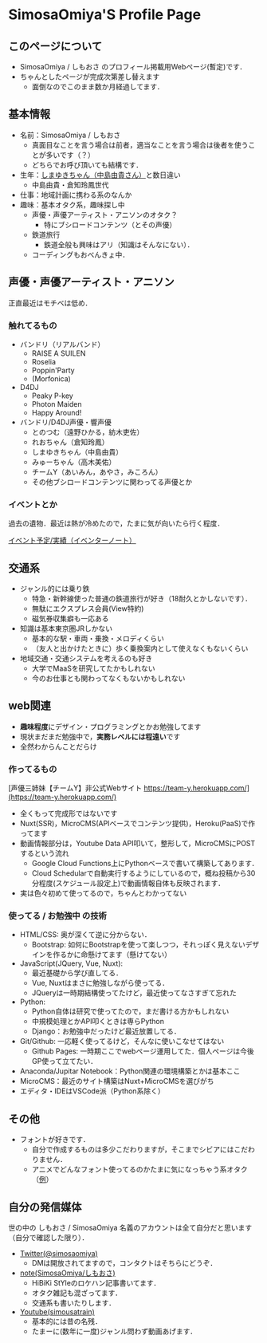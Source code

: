 # SimosaOmiya'S Profile Page
## このページについて
- SimosaOmiya / しもおさ のプロフィール掲載用Webページ(暫定)です．
- ちゃんとしたページが完成次第差し替えます
	- 面倒なのでこのまま数か月経過してます．

## 基本情報
- 名前：SimosaOmiya / しもおさ 
	- 真面目なことを言う場合は前者，適当なことを言う場合は後者を使うことが多いです（？）
	- どちらでお呼び頂いても結構です．
- 生年：<a href="https://twitter.com/Yuki_Nakashim" target="_blank">しまゆきちゃん（中島由貴さん）</a>と数日違い
	- 中島由貴・倉知玲鳳世代 
- 仕事：地域計画に携わる系のなんか
- 趣味：基本オタク系，趣味探し中
	- 声優・声優アーティスト・アニソンのオタク？
		- 特にブシロードコンテンツ（とその声優） 
	- 鉄道旅行
		- 鉄道全般も興味はアリ（知識はそんなにない）．
	- コーディングもおべんきょ中．
	
## 声優・声優アーティスト・アニソン

正直最近はモチベは低め．

### 触れてるもの
- バンドリ（リアルバンド）
	- RAISE A SUILEN
	- Roselia
	- Poppin'Party
	- (Morfonica)
- D4DJ
	- Peaky P-key
	- Photon Maiden
	- Happy Around!
- バンドリ/D4DJ声優・響声優
	- とのつむ（遠野ひかる，紡木吏佐）
	- れおちゃん（倉知玲鳳）
	- しまゆきちゃん（中島由貴）
	- みゅーちゃん（高木美佑）
	- チームY（あいみん，あやさ，みころん）
	- その他ブシロードコンテンツに関わってる声優とか

### イベントとか
過去の遺物．最近は熱が冷めたので，たまに気が向いたら行く程度．

<a href="https://www.eventernote.com/users/verde_var2" target="_blank">イベント予定/実績（イベンターノート）</a>



## 交通系
- ジャンル的には乗り鉄
	- 特急・新幹線使った普通の鉄道旅行が好き（18耐久とかしないです）．
	- 無駄にエクスプレス会員(View特約)
	- 磁気券収集癖も一応ある
- 知識は基本東京圏JRしかない
	- 基本的な駅・車両・乗換・メロディくらい
	- （友人と出かけたときに）歩く乗換案内として使えなくもないくらい
- 地域交通・交通システムを考えるのも好き
	- 大学でMaaSを研究してたかもしれない
	- 今のお仕事とも関わってなくもないかもしれない

## web関連
- **趣味程度**にデザイン・プログラミングとかお勉強してます
- 現状まだまだ勉強中で，**実務レベルには程遠い**です
- 全然わからんことだらけ

### 作ってるもの
[声優三姉妹【チームY】非公式Webサイト https://team-y.herokuapp.com/](https://team-y.herokuapp.com/)

- 全くもって完成形ではないです
- Nuxt(SSR)，MicroCMS(APIベースでコンテンツ提供)，Heroku(PaaS)で作ってます
- 動画情報部分は，Youtube Data API叩いて，整形して，MicroCMSにPOSTするという流れ
	- Google Cloud Functions上にPythonベースで書いて構築してあります．
	- Cloud Schedularで自動実行するようにしているので，概ね投稿から30分程度(スケジュール設定上)で動画情報自体も反映されます．
- 実は色々初めて使ってるので，ちゃんとわかってない

### 使ってる / お勉強中 の技術
- HTML/CSS: 奥が深くて逆に分からない．
  	- Bootstrap: 如何にBootstrapを使って楽しつつ，それっぽく見えないデザインを作るかに命懸けてます（懸けてない）
- JavaScript(JQuery, Vue, Nuxt): 
	- 最近基礎から学び直してる．
	- Vue, Nuxtはまさに勉強しながら使ってる． 
	- JQueryは一時期結構使ってたけど，最近使ってなさすぎて忘れた
- Python: 
	- Python自体は研究で使ってたので，まだ書ける方かもしれない
	- 中規模処理とかAPI叩くときは専らPython
	- Django：お勉強中だったけど最近放置してる．
- Git/Github: 一応軽く使ってるけど，そんなに使いこなせてはない
	- Github Pages: 一時期ここでwebページ運用してた．個人ページは今後GP使って立てたい．
- Anaconda/Jupitar Notebook：Python関連の環境構築とかは基本ここ
- MicroCMS：最近のサイト構築はNuxt+MicroCMSを選びがち
- エディタ・IDEはVSCode派（Python系除く）

## その他
- フォントが好きです．
	- 自分で作成するものは多少こだわりますが，そこまでシビアにはこだわりません．
	- アニメでどんなフォント使ってるのかたまに気になっちゃう系オタク（<a href="https://note.com/simosaomiya/n/n243946da3290" target="_blank">例</a>）	

## 自分の発信媒体
世の中の しもおさ / SimosaOmiya 名義のアカウントは全て自分だと思います（自分で確認した限り）．

- <a href="https://twitter.com/simosaomiya" target="_blank">Twitter(@simosaomiya)</a>
	- DMは開放されてますので，コンタクトはそちらにどうぞ．
- <a href="https://note.com/simosaomiya" target="_blank">note(SimosaOmiya/しもおさ)</a>
	- HiBiKi StYleのロケハン記事書いてます．
	- オタク雑記も混ざってます．
	- 交通系も書いたりします．
- <a href="https://www.youtube.com/channel/UCSSqnPW818ZzHP5xZ5PbDrA" target="_blank">Youtube(simousatrain)</a>
	- 基本的には昔の名残．
	- たまーに(数年に一度)ジャンル問わず動画あげます．
